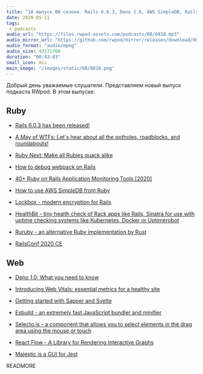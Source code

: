 ```yaml
---
title: "18 выпуск 08 сезона. Rails 6.0.3, Deno 1.0, AWS SimpleDB, RailsConf 2020 CE, Ruruby, Esbuild, React Flow, Majestic и прочее"
date: 2020-05-11
tags:
 - podcasts
audio_url: "https://files.rwpod-assets.com/podcasts/08/0818.mp3"
audio_mirror_url: "https://github.com/rwpod/mirror/releases/download/08.18/0818.mp3"
audio_format: "audio/mpeg"
audio_size: 43171768
duration: "00:43:03"
small_icon: mic
main_image: "/images/static/08/0818.png"
---
```


Добрый день уважаемые слушатели. Представляем новый выпуск подкаста RWpod. В этом выпуске:

## Ruby

 - [Rails 6.0.3 has been released!](https://weblog.rubyonrails.org/2020/5/6/Rails-6-0-3-has-been-released/)
 - [A May of WTFs: Let's hear about all the potholes, roadblocks, and roundabouts!](https://weblog.rubyonrails.org/2020/5/7/A-May-of-WTFs/)
 - [Ruby Next: Make all Rubies quack alike](https://evilmartians.com/chronicles/ruby-next-make-all-rubies-quack-alike)
 - [How to debug webpack on Rails](https://rossta.net/blog/how-to-debug-webpack-on-rails.html)
 - [40+ Ruby on Rails Application Monitoring Tools [2020]](https://hixonrails.com/ruby-on-rails-tutorials/ruby-on-rails-application-monitoring/)


 - [How to use AWS SimpleDB from Ruby](https://tcp.rip/text/useful/simpledb-ruby.md)
 - [Lockbox - modern encryption for Rails](https://github.com/ankane/lockbox)
 - [HealthBit - tiny health check of Rack apps like Rails, Sinatra for use with uptime checking systems like Kubernetes, Docker or Uptimerobot](https://github.com/shlima/health_bit)
 - [Ruruby - an alternative Ruby implementation by Rust](https://github.com/sisshiki1969/ruruby)
 - [RailsConf 2020 CE](https://www.youtube.com/playlist?list=PLE7tQUdRKcyZ-TzxlxdLvh6tDUfZHqm76)

## Web

 - [Deno 1.0: What you need to know](https://blog.logrocket.com/deno-1-0-what-you-need-to-know/)
 - [Introducing Web Vitals: essential metrics for a healthy site](https://blog.chromium.org/2020/05/introducing-web-vitals-essential-metrics.html)
 - [Getting started with Sapper and Svelte](https://chrisboakes.com/getting-started-with-sapper-and-svelte/)


 - [Esbuild - an extremely fast JavaScript bundler and minifier](https://github.com/evanw/esbuild)
 - [Selecto.js - a component that allows you to select elements in the drag area using the mouse or touch](https://github.com/daybrush/selecto)
 - [React Flow - A Library for Rendering Interactive Graphs](https://webkid.io/blog/react-flow-node-based-graph-library/)
 - [Majestic is a GUI for Jest](https://github.com/Raathigesh/majestic)

READMORE
